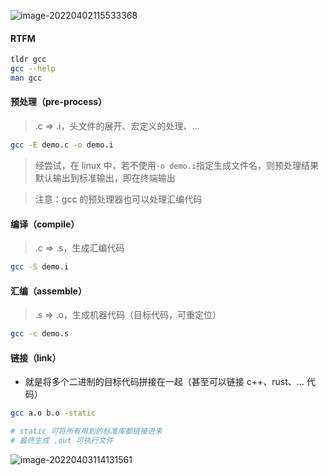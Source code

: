 ![image-20220402115533368](https://aliyun-oss-lpj.oss-cn-qingdao.aliyuncs.com/images/by-picgo/image-20220402115533368.png)

#### RTFM

```bash
tldr gcc
gcc --help
man gcc
```

#### 预处理（pre-process）

> .c => .i，头文件的展开、宏定义的处理、...

```bash
gcc -E demo.c -o demo.i
```

> 经尝试，在 linux 中，若不使用`-o demo.i`指定生成文件名，则预处理结果默认输出到标准输出，即在终端输出

> 注意：gcc 的预处理器也可以处理汇编代码

#### 编译（compile）

> .c => .s，生成汇编代码

```bash
gcc -S demo.i
```

#### 汇编（assemble）

> .s => .o，生成机器代码（目标代码，可重定位）

```bash
gcc -c demo.s
```

#### 链接（link）

- 就是将多个二进制的目标代码拼接在一起（甚至可以链接 c++、rust、... 代码）

```bash
gcc a.o b.o -static

# static 可将所有用到的标准库都链接进来
# 最终生成 .out 可执行文件
```

![image-20220403114131561](https://aliyun-oss-lpj.oss-cn-qingdao.aliyuncs.com/images/by-picgo/image-20220403114131561.png)
